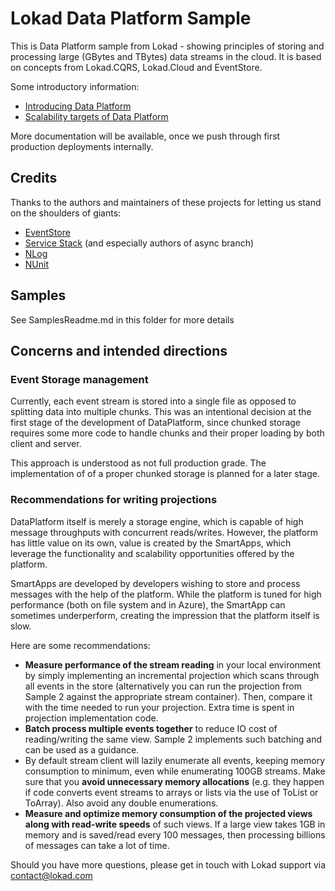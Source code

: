 # Lokad Data Platform Sample

This is Data Platform sample from Lokad - showing principles of storing and 
processing large (GBytes and TBytes) data streams in the cloud. It is based 
on concepts from Lokad.CQRS, Lokad.Cloud and EventStore.

Some introductory information:

* [Introducing Data Platform](http://abdullin.com/journal/2012/10/20/introducing-lokad-data-platform.html)
* [Scalability targets of Data Platform](http://abdullin.com/journal/2012/10/20/scalability-targets-of-lokad-data-platform.html)

More documentation will be available, once we push through first production deployments internally.

## Credits

Thanks to the authors and maintainers of these projects for letting us stand on the shoulders of giants:

* [EventStore](http://geteventstore.com)
* [Service Stack](http://www.servicestack.net/) (and especially authors of async branch)
* [NLog](http://nlog-project.org/)
* [NUnit](http://www.nunit.org/)

## Samples

See SamplesReadme.md in this folder for more details

## Concerns and intended directions

### Event Storage management

Currently, each event stream is stored into a single file as opposed to splitting 
data into multiple chunks. This was an intentional decision at the first stage of 
the development of DataPlatform, since chunked storage requires some more code 
to handle chunks and their proper loading by both client and server.

This approach is understood as not full production grade. The implementation of
of a proper chunked storage is planned for a later stage.


### Recommendations for writing projections

DataPlatform itself is merely a storage engine, which is capable of high 
message throughputs with concurrent reads/writes. However, the platform has
little value on its own, value is created by the SmartApps, which leverage the functionality and scalability opportunities offered by the platform.

SmartApps are developed by developers wishing to store and process messages
with the help of the platform. While the platform is tuned for high performance
(both on file system and in Azure), the SmartApp can sometimes underperform,
creating the impression that the platform itself is slow. 

Here are some recommendations:

* **Measure performance of the stream reading** in your local environment 
by simply implementing an incremental projection which scans through all 
events in the store (alternatively you can run the projection from Sample 2 
against the appropriate stream container). Then, compare it with the time 
needed to run your projection. Extra time is spent in projection implementation 
code.
* **Batch process multiple events together** to reduce IO cost of reading/writing 
the same view. Sample 2 implements such batching and can be used as a guidance.
* By default stream client will lazily enumerate all events, keeping memory 
consumption to minimum, even while enumerating 100GB streams. Make sure that 
you **avoid unnecessary memory allocations** (e.g. they happen if code converts 
event streams to arrays or lists via the use of ToList or ToArray). Also avoid 
any double enumerations.
* **Measure and optimize memory consumption of the projected views along 
with read-write speeds** of such views. If a large view takes 1GB in memory 
and is saved/read every 100 messages, then processing billions of messages 
can take a lot of time. 

Should you have more questions, please get in touch with Lokad support via contact@lokad.com